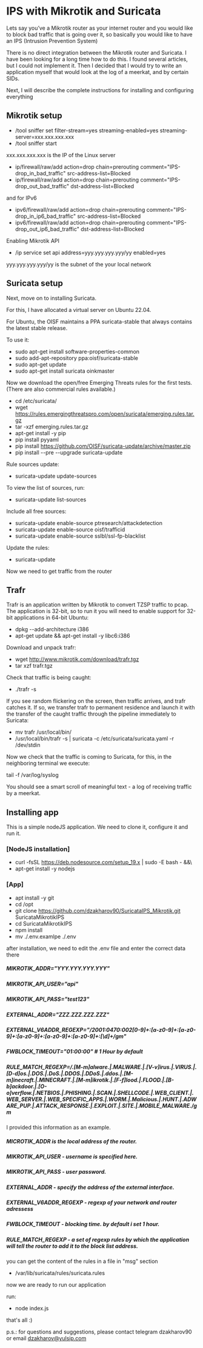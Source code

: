 # IPS with Mikrotik and Suricata

Lets say you’ve a Mikrotik router as your internet router and you would like to block bad traffic that is going over it, so basically you would like to have an IPS (Intrusion Prevention System)

There is no direct integration between the Mikrotik router and Suricata. I have been looking for a long time how to do this. I found several articles, but I could not implement it. Then I decided that I would try to write an application myself that would look at the log of a meerkat, and by certain SIDs.

Next, I will describe the complete instructions for installing and configuring everything

## Mikrotik setup

* /tool sniffer set filter-stream=yes streaming-enabled=yes streaming-server=xxx.xxx.xxx.xxx
* /tool sniffer start

xxx.xxx.xxx.xxx is the IP of the Linux server

* ip/firewall/raw/add action=drop chain=prerouting comment="IPS-drop_in_bad_traffic" src-address-list=Blocked
* ip/firewall/raw/add action=drop chain=prerouting comment="IPS-drop_out_bad_traffic" dst-address-list=Blocked

and for IPv6

* ipv6/firewall/raw/add action=drop chain=prerouting comment="IPS-drop_in_ip6_bad_traffic" src-address-list=Blocked
* ipv6/firewall/raw/add action=drop chain=prerouting comment="IPS-drop_out_ip6_bad_traffic" dst-address-list=Blocked

Enabling Mikrotik API

* /ip service set api address=yyy.yyy.yyy.yyy/yy enabled=yes

yyy.yyy.yyy.yyy/yy is the subnet of the your local network

## Suricata setup

Next, move on to installing Suricata.

For this, I have allocated a virtual server on Ubuntu 22.04.

For Ubuntu, the OISF maintains a PPA suricata-stable that always contains the latest stable release.

To use it:

* sudo apt-get install software-properties-common
* sudo add-apt-repository ppa:oisf/suricata-stable
* sudo apt-get update
* sudo apt-get install suricata oinkmaster

Now we download the open/free Emerging Threats rules for the first tests. (There are also commercial rules available.)

* cd /etc/suricata/
* wget https://rules.emergingthreatspro.com/open/suricata/emerging.rules.tar.gz
* tar -xzf emerging.rules.tar.gz
* apt-get install -y pip
* pip install pyyaml
* pip install https://github.com/OISF/suricata-update/archive/master.zip
* pip install --pre --upgrade suricata-update

Rule sources update:

* suricata-update update-sources

To view the list of sources, run:

* suricata-update list-sources

Include all free sources:

* suricata-update enable-source ptresearch/attackdetection
* suricata-update enable-source oisf/trafficid
* suricata-update enable-source sslbl/ssl-fp-blacklist

Update the rules:
* suricata-update

Now we need to get traffic from the router

## Trafr

Trafr is an application written by Mikrotik to convert TZSP traffic to pcap. The application is 32-bit, so to run it you will need to enable support for 32-bit applications in 64-bit Ubuntu:

* dpkg --add-architecture i386
* apt-get update && apt-get install -y libc6:i386

Download and unpack trafr:

* wget http://www.mikrotik.com/download/trafr.tgz
* tar xzf trafr.tgz

Check that traffic is being caught:

* ./trafr -s

If you see random flickering on the screen, then traffic arrives, and trafr catches it. If so, we transfer trafr to permanent residence and launch it with the transfer of the caught traffic through the pipeline immediately to Suricata:

* mv trafr /usr/local/bin/
* /usr/local/bin/trafr -s | suricata -c /etc/suricata/suricata.yaml -r /dev/stdin

Now we check that the traffic is coming to Suricata, for this, in the neighboring terminal we execute:

tail -f /var/log/syslog

You should see a smart scroll of meaningful text - a log of receiving traffic by a meerkat.

## Installing app

This is a simple nodeJS application. We need to clone it, configure it and run it.

### [NodeJS installation]

* curl -fsSL https://deb.nodesource.com/setup_19.x | sudo -E bash - &&\
* apt-get install -y nodejs

### [App]

* apt install -y git
* cd /opt
* git clone https://github.com/dzakharov90/SuricataIPS_Mikrotik.git SuricataMikrotikIPS
* cd SuricataMikrotikIPS
* npm install
* mv ./.env.examlpe ./.env

after installation, we need to edit the .env file and enter the correct data there

##### MIKROTIK_ADDR="YYY.YYY.YYY.YYY"
##### MIKROTIK_API_USER="api"
##### MIKROTIK_API_PASS="test123"
##### EXTERNAL_ADDR="ZZZ.ZZZ.ZZZ.ZZZ"
##### EXTERNAL_V6ADDR_REGEXP="/2001\:0470\:002[0-9]+\:[a-z0-9]+\:[a-z0-9]+\:[a-z0-9]+\:[a-z0-9]+\:[a-z0-9]+\:[\d]+/gm"
##### FWBLOCK_TIMEOUT="01:00:00" # 1 Hour by default
##### RULE_MATCH_REGEXP=/.[M-m]alware.|.MALWARE.|.[V-v]irus.|.VIRUS.|.[D-d]os.|.DOS.|.DoS.|.DDOS.|.DDoS.|.ddos.|.[M-m]inecraft.|.MINECRAFT.|.[M-m]ikrotik.|.[F-f]lood.|.FLOOD.|.[B-b]ackdoor.|.[O-o]verflow.|.NETBIOS.|.PHISHING.|.SCAN.|.SHELLCODE.|.WEB_CLIENT.|.WEB_SERVER.|.WEB_SPECIFIC_APPS.|.WORM.|.Malicious.|.HUNT.|.ADWARE_PUP.|.ATTACK_RESPONSE.|.EXPLOIT.|.SITE.|.MOBILE_MALWARE./gm

I provided this information as an example.

##### MICROTIK_ADDR is the local address of the router.
##### MIKROTIK_API_USER - username is specified here.
##### MIKROTIK_API_PASS - user password.
##### EXTERNAL_ADDR - specify the address of the external interface.
##### EXTERNAL_V6ADDR_REGEXP - regexp of your network and router adressess 
##### FWBLOCK_TIMEOUT - blocking time. by default i set 1 hour.
##### RULE_MATCH_REGEXP - a set of regexp rules by which the application will tell the router to add it to the block list address.

you can get the content of the rules in a file in "msg" section
* /var/lib/suricata/rules/suricata.rules

now we are ready to run our application

run:

* node index.js

that's all :)

p.s.: for questions and suggestions, please contact telegram dzakharov90 or email dzakharov@yulsip.com

